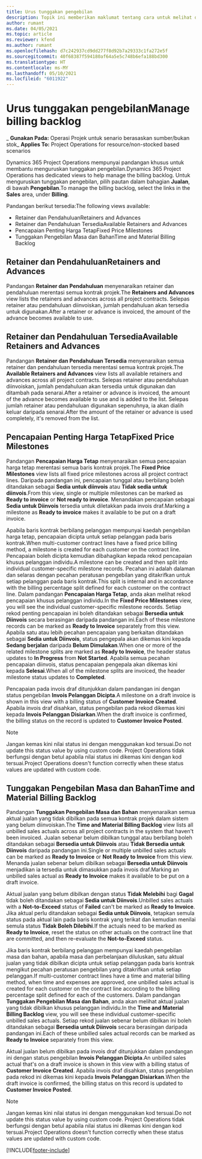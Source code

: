 ```yaml
---
title: Urus tunggakan pengebilan
description: Topik ini memberikan maklumat tentang cara untuk melihat dan bekerja dengan tunggakan pengebilan dalam Project Operations.
author: rumant
ms.date: 04/05/2021
ms.topic: article
ms.reviewer: kfend
ms.author: rumant
ms.openlocfilehash: d7c242937cd9dd277f8d92b7a29333c1fa272e5f
ms.sourcegitcommit: 40f68387f594180af64a5e5c748b6efa188bd300
ms.translationtype: HT
ms.contentlocale: ms-MY
ms.lasthandoff: 05/10/2021
ms.locfileid: "6011922"
---
```

# <a name="manage-billing-backlog"></a><span data-ttu-id="a3f01-103">Urus tunggakan pengebilan</span><span class="sxs-lookup"><span data-stu-id="a3f01-103">Manage billing backlog</span></span>

<span data-ttu-id="a3f01-104">_ **Gunakan Pada:** Operasi Projek untuk senario berasaskan sumber/bukan stok</span><span class="sxs-lookup"><span data-stu-id="a3f01-104">_ **Applies To:** Project Operations for resource/non-stocked based scenarios</span></span>

<span data-ttu-id="a3f01-105">Dynamics 365 Project Operations mempunyai pandangan khusus untuk membantu menguruskan tunggakan pengebilan.</span><span class="sxs-lookup"><span data-stu-id="a3f01-105">Dynamics 365 Project Operations has dedicated views to help manage the billing backlog.</span></span> <span data-ttu-id="a3f01-106">Untuk menguruskan tunggakan pengebilan, pilih pautan dalam bahagian **Jualan**, di bawah **Pengebilan**.</span><span class="sxs-lookup"><span data-stu-id="a3f01-106">To manage the billing backlog, select the links in the **Sales** area, under **Billing**.</span></span> 

<span data-ttu-id="a3f01-107">Pandangan berikut tersedia:</span><span class="sxs-lookup"><span data-stu-id="a3f01-107">The following views available:</span></span>

- <span data-ttu-id="a3f01-108">Retainer dan Pendahuluan</span><span class="sxs-lookup"><span data-stu-id="a3f01-108">Retainers and Advances</span></span>
- <span data-ttu-id="a3f01-109">Retainer dan Pendahuluan Tersedia</span><span class="sxs-lookup"><span data-stu-id="a3f01-109">Available Retainers and Advances</span></span>
- <span data-ttu-id="a3f01-110">Pencapaian Penting Harga Tetap</span><span class="sxs-lookup"><span data-stu-id="a3f01-110">Fixed Price Milestones</span></span>
- <span data-ttu-id="a3f01-111">Tunggakan Pengebilan Masa dan Bahan</span><span class="sxs-lookup"><span data-stu-id="a3f01-111">Time and Material Billing Backlog</span></span>

## <a name="retainers-and-advances"></a><span data-ttu-id="a3f01-112">Retainer dan Pendahuluan</span><span class="sxs-lookup"><span data-stu-id="a3f01-112">Retainers and Advances</span></span>

<span data-ttu-id="a3f01-113">Pandangan **Retainer dan Pendahuluan** menyenaraikan retainer dan pendahuluan merentasi semua kontrak projek.</span><span class="sxs-lookup"><span data-stu-id="a3f01-113">The **Retainers and Advances** view lists the retainers and advances across all project contracts.</span></span> <span data-ttu-id="a3f01-114">Selepas retainer atau pendahuluan diinvoiskan, jumlah pendahuluan akan tersedia untuk digunakan.</span><span class="sxs-lookup"><span data-stu-id="a3f01-114">After a retainer or advance is invoiced, the amount of the advance becomes available to use.</span></span>

## <a name="available-retainers-and-advances"></a><span data-ttu-id="a3f01-115">Retainer dan Pendahuluan Tersedia</span><span class="sxs-lookup"><span data-stu-id="a3f01-115">Available Retainers and Advances</span></span>

<span data-ttu-id="a3f01-116">Pandangan **Retainer dan Pendahuluan Tersedia** menyenaraikan semua retainer dan pendahuluan tersedia merentasi semua kontrak projek.</span><span class="sxs-lookup"><span data-stu-id="a3f01-116">The **Available Retainers and Advances** view lists all available retainers and advances across all project contracts.</span></span> <span data-ttu-id="a3f01-117">Selepas retainer atau pendahuluan diinvoiskan, jumlah pendahuluan akan tersedia untuk digunakan dan ditambah pada senarai.</span><span class="sxs-lookup"><span data-stu-id="a3f01-117">After a retainer or advance is invoiced, the amount of the advance becomes available to use and is added to the list.</span></span> <span data-ttu-id="a3f01-118">Selepas jumlah retainer atau pendahuluan digunakan sepenuhnya, ia akan dialih keluar daripada senarai.</span><span class="sxs-lookup"><span data-stu-id="a3f01-118">After the amount of the retainer or advance is used completely, it's removed from the list.</span></span>

## <a name="fixed-price-milestones"></a><span data-ttu-id="a3f01-119">Pencapaian Penting Harga Tetap</span><span class="sxs-lookup"><span data-stu-id="a3f01-119">Fixed Price Milestones</span></span>

<span data-ttu-id="a3f01-120">Pandangan **Pencapaian Harga Tetap** menyenaraikan semua pencapaian harga tetap merentasi semua baris kontrak projek.</span><span class="sxs-lookup"><span data-stu-id="a3f01-120">The **Fixed Price Milestones** view lists all fixed price milestones across all project contract lines.</span></span> <span data-ttu-id="a3f01-121">Daripada pandangan ini, pencapaian tunggal atau berbilang boleh ditandakan sebagai **Sedia untuk diinvois** atau **Tidak sedia untuk diinvois**.</span><span class="sxs-lookup"><span data-stu-id="a3f01-121">From this view, single or multiple milestones can be marked as **Ready to invoice** or **Not ready to invoice**.</span></span> <span data-ttu-id="a3f01-122">Menandakan pencapaian sebagai **Sedia untuk Diinvois** tersedia untuk diletakkan pada invois draf.</span><span class="sxs-lookup"><span data-stu-id="a3f01-122">Marking a milestone as **Ready to invoice** makes it available to be put on a draft invoice.</span></span>

<span data-ttu-id="a3f01-123">Apabila baris kontrak berbilang pelanggan mempunyai kaedah pengebilan harga tetap, pencapaian dicipta untuk setiap pelanggan pada baris kontrak.</span><span class="sxs-lookup"><span data-stu-id="a3f01-123">When multi-customer contract lines have a fixed price billing method, a milestone is created for each customer on the contract line.</span></span> <span data-ttu-id="a3f01-124">Pencapaian boleh dicipta kemudian dibahagikan kepada rekod pencapaian khusus pelanggan individu.</span><span class="sxs-lookup"><span data-stu-id="a3f01-124">A milestone can be created and then split into individual customer-specific milestone records.</span></span> <span data-ttu-id="a3f01-125">Pecahan ini adalah dalaman dan selaras dengan pecahan peratusan pengebilan yang ditakrifkan untuk setiap pelanggan pada baris kontrak.</span><span class="sxs-lookup"><span data-stu-id="a3f01-125">This split is internal and in accordance with the billing percentage split defined for each customer on the contract line.</span></span> <span data-ttu-id="a3f01-126">Dalam pandangan **Pencapaian Harga Tetap**, anda akan melihat rekod pencapaian khusus pelanggan individu.</span><span class="sxs-lookup"><span data-stu-id="a3f01-126">In the **Fixed Price Milestones** view, you will see the individual customer-specific milestone records.</span></span> <span data-ttu-id="a3f01-127">Setiap rekod penting pencapaian ini boleh ditandakan sebagai **Bersedia untuk Diinvois** secara berasingan daripada pandangan ini.</span><span class="sxs-lookup"><span data-stu-id="a3f01-127">Each of these milestone records can be marked as **Ready to Invoice** separately from this view.</span></span> <span data-ttu-id="a3f01-128">Apabila satu atau lebih pecahan pencapaian yang berkaitan ditandakan sebagai **Sedia untuk Diinvois**, status pengepala akan dikemas kini kepada **Sedang berjalan** daripada **Belum Dimulakan**.</span><span class="sxs-lookup"><span data-stu-id="a3f01-128">When one or more of the related milestone splits are marked as **Ready to Invoice**, the header status updates to **In Progress** from **Not Started**.</span></span> <span data-ttu-id="a3f01-129">Apabila semua pecahan pencapaian diinvois, status pencapaian pengepala akan dikemas kini kepada **Selesai**.</span><span class="sxs-lookup"><span data-stu-id="a3f01-129">When all of the milestone splits are invoiced, the header milestone status updates to **Completed**.</span></span>

<span data-ttu-id="a3f01-130">Pencapaian pada invois draf ditunjukkan dalam pandangan ini dengan status pengebilan **Invois Pelanggan Dicipta**.</span><span class="sxs-lookup"><span data-stu-id="a3f01-130">A milestone on a draft invoice is shown in this view with a billing status of **Customer Invoice Created**.</span></span> <span data-ttu-id="a3f01-131">Apabila invois draf disahkan, status pengebilan pada rekod dikemas kini kepada **Invois Pelanggan Disiarkan**.</span><span class="sxs-lookup"><span data-stu-id="a3f01-131">When the draft invoice is confirmed, the billing status on the record is updated to **Customer Invoice Posted**.</span></span> 

> [!NOTE] 
> <span data-ttu-id="a3f01-132">Jangan kemas kini nilai status ini dengan menggunakan kod tersuai.</span><span class="sxs-lookup"><span data-stu-id="a3f01-132">Do not update this status value by using custom code.</span></span> <span data-ttu-id="a3f01-133">Project Operations tidak berfungsi dengan betul apabila nilai status ini dikemas kini dengan kod tersuai.</span><span class="sxs-lookup"><span data-stu-id="a3f01-133">Project Operations doesn't function correctly when these status values are updated with custom code.</span></span>

## <a name="time-and-material-billing-backlog"></a><span data-ttu-id="a3f01-134">Tunggakan Pengebilan Masa dan Bahan</span><span class="sxs-lookup"><span data-stu-id="a3f01-134">Time and Material Billing Backlog</span></span>

<span data-ttu-id="a3f01-135">Pandangan **Tunggakan Pengebilan Masa dan Bahan** menyenaraikan semua aktual jualan yang tidak dibilkan pada semua kontrak projek dalam sistem yang belum diinvoiskan.</span><span class="sxs-lookup"><span data-stu-id="a3f01-135">The **Time and Material Billing Backlog** view lists all unbilled sales actuals across all project contracts in the system that haven't been invoiced.</span></span> <span data-ttu-id="a3f01-136">Jualan sebenar belum dibilkan tunggal atau berbilang boleh ditandakan sebagai **Bersedia untuk Diinvois** atau **Tidak Bersedia untuk Diinvois** daripada pandangan ini.</span><span class="sxs-lookup"><span data-stu-id="a3f01-136">Single or multiple unbilled sales actuals can be marked as **Ready to Invoice** or **Not Ready to Invoice** from this view.</span></span> <span data-ttu-id="a3f01-137">Menanda jualan sebenar belum dibilkan sebagai **Bersedia untuk Diinvois** menjadikan ia tersedia untuk dimasukkan pada invois draf.</span><span class="sxs-lookup"><span data-stu-id="a3f01-137">Marking an unbilled sales actual as **Ready to Invoice** makes it available to be put on a draft invoice.</span></span>

<span data-ttu-id="a3f01-138">Aktual jualan yang belum dibilkan dengan status **Tidak Melebihi** bagi **Gagal** tidak boleh ditandakan sebagai **Sedia untuk Diinvois**.</span><span class="sxs-lookup"><span data-stu-id="a3f01-138">Unbilled sales actuals with a **Not-to-Exceed** status of **Failed** can't be marked as **Ready to Invoice**.</span></span> <span data-ttu-id="a3f01-139">Jika aktual perlu ditandakan sebagai **Sedia untuk Diinvois**, tetapkan semula status pada aktual lain pada baris kontrak yang terikat dan kemudian menilai semula status **Tidak Boleh Dilebihi**.</span><span class="sxs-lookup"><span data-stu-id="a3f01-139">If the actuals need to be marked as **Ready to Invoice**, reset the status on other actuals on the contract line that are committed, and then re-evaluate the **Not-to-Exceed** status.</span></span>

<span data-ttu-id="a3f01-140">Jika baris kontrak berbilang pelanggan mempunyai kaedah pengebilan masa dan bahan, apabila masa dan perbelanjaan diluluskan, satu aktual jualan yang tidak dibilkan dicipta untuk setiap pelanggan pada baris kontrak mengikut pecahan peratusan pengebilan yang ditakrifkan untuk setiap pelanggan.</span><span class="sxs-lookup"><span data-stu-id="a3f01-140">If multi-customer contract lines have a time and material billing method, when time and expenses are approved, one unbilled sales actual is created for each customer on the contract line according to the billing percentage split defined for each of the customers.</span></span> <span data-ttu-id="a3f01-141">Dalam pandangan **Tunggakan Pengebilan Masa dan Bahan**, anda akan melihat aktual jualan yang tidak dibilkan khusus pelanggan individu.</span><span class="sxs-lookup"><span data-stu-id="a3f01-141">In the **Time and Material Billing Backlog** view, you will see these individual customer-specific unbilled sales actuals.</span></span> <span data-ttu-id="a3f01-142">Setiap rekod jualan sebenar belum dibilkan ini boleh ditandakan sebagai **Bersedia untuk Diinvois** secara berasingan daripada pandangan ini.</span><span class="sxs-lookup"><span data-stu-id="a3f01-142">Each of these unbilled sales actual records can be marked as **Ready to Invoice** separately from this view.</span></span>

<span data-ttu-id="a3f01-143">Aktual jualan belum dibilkan pada invois draf ditunjukkan dalam pandangan ini dengan status pengebilan **Invois Pelanggan Dicipta**.</span><span class="sxs-lookup"><span data-stu-id="a3f01-143">An unbilled sales actual that's on a draft invoice is shown in this view with a billing status of **Customer Invoice Created**.</span></span> <span data-ttu-id="a3f01-144">Apabila invois draf disahkan, status pengebilan pada rekod ini dikemas kini kepada **Invois Pelanggan Disiarkan**.</span><span class="sxs-lookup"><span data-stu-id="a3f01-144">When the draft invoice is confirmed, the billing status on this record is updated to **Customer Invoice Posted**.</span></span> 

> [!NOTE] 
> <span data-ttu-id="a3f01-145">Jangan kemas kini nilai status ini dengan menggunakan kod tersuai.</span><span class="sxs-lookup"><span data-stu-id="a3f01-145">Do not update this status value by using custom code.</span></span> <span data-ttu-id="a3f01-146">Project Operations tidak berfungsi dengan betul apabila nilai status ini dikemas kini dengan kod tersuai.</span><span class="sxs-lookup"><span data-stu-id="a3f01-146">Project Operations doesn't function correctly when these status values are updated with custom code.</span></span>


[!INCLUDE[footer-include](../includes/footer-banner.md)]
